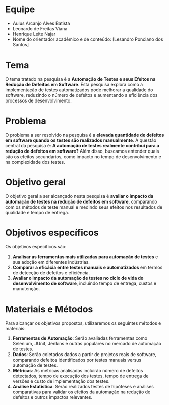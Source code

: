 # Equipe

* Aulus Arcanjo Alves Batista
* Leonardo de Freitas Viana
* Henrique Leite Najar
* Nome do orientador acadêmico e de conteúdo: [Lesandro Ponciano dos Santos]

# Tema
O tema tratado na pesquisa é a **Automação de Testes e seus Efeitos na Redução de Defeitos em Software**. Esta pesquisa explora como a implementação de testes automatizados pode melhorar a qualidade do software, reduzindo o número de defeitos e aumentando a eficiência dos processos de desenvolvimento.

# Problema
O problema a ser resolvido na pesquisa é a **elevada quantidade de defeitos em software quando os testes são realizados manualmente**. A questão central da pesquisa é: **A automação de testes realmente contribui para a redução de defeitos em software?** Além disso, buscamos entender quais são os efeitos secundários, como impacto no tempo de desenvolvimento e na complexidade dos testes.

# Objetivo geral
O objetivo geral a ser alcançado nesta pesquisa é **avaliar o impacto da automação de testes na redução de defeitos em software**, comparando com os métodos de teste manual e medindo seus efeitos nos resultados de qualidade e tempo de entrega.

# Objetivos específicos
Os objetivos específicos são:
1. **Analisar as ferramentas mais utilizadas para automação de testes** e sua adoção em diferentes indústrias.
2. **Comparar a eficácia entre testes manuais e automatizados** em termos de detecção de defeitos e eficiência.
3. **Avaliar o impacto da automação de testes no ciclo de vida do desenvolvimento de software**, incluindo tempo de entrega, custos e manutenção.

# Materiais e Métodos
Para alcançar os objetivos propostos, utilizaremos os seguintes métodos e materiais:

1. **Ferramentas de Automação**: Serão avaliadas ferramentas como Selenium, JUnit, Jenkins e outras populares no mercado de automação de testes.
2. **Dados**: Serão coletados dados a partir de projetos reais de software, comparando defeitos identificados por testes manuais versus automação de testes.
3. **Métricas**: As métricas analisadas incluirão número de defeitos detectados, tempo de execução dos testes, tempo de entrega de versões e custo de implementação dos testes.
4. **Análise Estatística**: Serão realizados testes de hipóteses e análises comparativas para validar os efeitos da automação na redução de defeitos e outros impactos relevantes.
